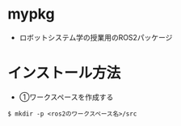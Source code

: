# mypkg
* ロボットシステム学の授業用のROS2パッケージ

# インストール方法
* ①ワークスペースを作成する
```
$ mkdir -p <ros2のワークスペース名>/src

```
